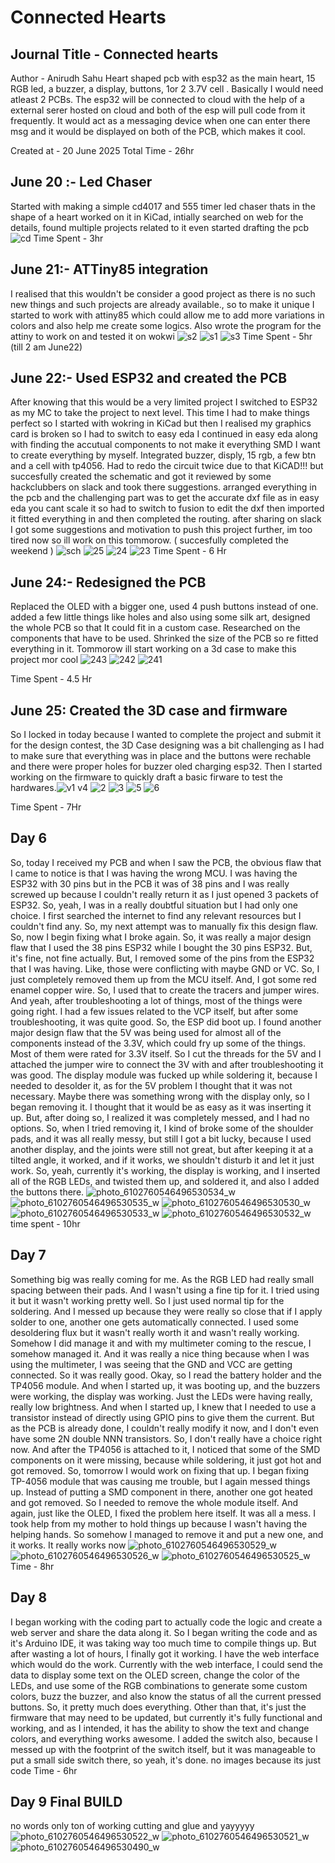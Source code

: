 # Connected Hearts

## Journal Title - Connected hearts
Author - Anirudh Sahu
Heart shaped pcb with esp32 as the main heart, 15 RGB led, a buzzer, a display, buttons, 1or 2 3.7V cell . Basically I would need atleast 2 PCBs. The esp32 will be connected to cloud with the help of a external serer hosted on cloud and both of the esp will pull code from it frequently. It would act as a messaging device when one can enter there msg and it would be displayed on both of the PCB, which makes it cool.

Created at - 20 June 2025
Total Time - 26hr

## June 20 :- Led Chaser 
Started with making a simple cd4017 and 555 timer led chaser thats in the shape of a heart
worked on it in KiCad, intially searched on web for the details, found multiple projects related to it even started drafting the pcb
![cd](https://github.com/user-attachments/assets/aace643b-2cb4-48fe-96c0-aa6b6306788c)
Time Spent - 3hr

## June 21:- ATTiny85 integration
I realised that this wouldn't be consider a good project as there is no such new things and such projects are already available., so to make it unique I started to work with attiny85 which could allow me to add more variations in colors and also help me create some logics. Also wrote the program for the attiny to work on and tested it on wokwi
![s2](https://github.com/user-attachments/assets/12eef54b-b7ad-4ae9-97b5-5f2272edc7a4)
![s1](https://github.com/user-attachments/assets/151ad38e-4a87-436a-83f1-278225c16f89)
![s3](https://github.com/user-attachments/assets/d36a2879-220d-4956-8b2c-578cf798397c)
Time Spent - 5hr (till 2 am June22)

## June 22:- Used ESP32 and created the PCB
After knowing that this would be a very limited project I switched to ESP32 as my MC to take the project to next level. This time I had to make things perfect so I started with wokring in KiCad but then I realised my graphics card is broken so I had to switch to easy eda I continued in easy eda along with finding the accutual components to not make it everything SMD I want to create everything by myself. Integrated buzzer, disply, 15 rgb, a few btn and a cell with tp4056. Had to redo the circuit twice due to that KiCAD!!! but succesfully created the schematic and got it reviewed by some hackclubbers on slack and took there suggestions. arranged everything in the pcb and the challenging part was to get the accurate dxf file as in easy eda you cant scale it so had to switch to fusion to edit the dxf then imported it fitted everything in and then completed the routing. after sharing on slack I got some suggestions and motivation to push this project further, im too tired now so ill work on this tommorow. ( succesfully completed the weekend ) 
![sch](https://github.com/user-attachments/assets/8bb6bb81-f036-46d9-9304-c3f311a17adf)
![25](https://github.com/user-attachments/assets/69a10142-64d8-4142-841f-e84a59581213)
![24](https://github.com/user-attachments/assets/8537128c-d191-4751-9ba3-cf4eaad58f9a)
![23](https://github.com/user-attachments/assets/5c4b09ea-decf-4ab1-8955-244fe0c27121)
Time Spent - 6 Hr


## June 24:- Redesigned the PCB
Replaced the OLED with a bigger one, used 4 push buttons instead of one. added a few little things like holes and also using some silk art, designed the whole PCB so that It could fit in a custom case. Researched on the components that have to be used. Shrinked the size of the PCB so re fitted everything in it. Tommorow ill start working on a 3d case to make this project mor cool
![243](https://github.com/user-attachments/assets/ac164056-b8dd-4c51-b6ff-d62275bec2cb)
![242](https://github.com/user-attachments/assets/94a7cc08-ec70-4921-8a8a-6f83a15ca59f)
![241](https://github.com/user-attachments/assets/531e148d-b078-4bd2-af99-fcffcdbe0a41)

Time Spent - 4.5 Hr

## June 25: Created the 3D case and firmware
So I locked in today because I wanted to complete the project and submit it for the design contest, the 3D Case designing was a bit challenging as I had to make sure that everything was in place and the buttons were rechable and there were proper holes for buzzer oled charging esp32. Then I started working on the firmware to quickly draft a basic firware to test the hardwares.![v1 v4](https://github.com/user-attachments/assets/086d91b2-cac3-47ac-9e0b-2a6f8ce1170d)
![2](https://github.com/user-attachments/assets/01150ef7-b8d3-400b-93f0-c3e2edf8c441)
![3](https://github.com/user-attachments/assets/4ca8422f-5c8e-4a9c-935e-1169d11b282e)
![5](https://github.com/user-attachments/assets/2fe3555d-dfeb-4996-b5f8-f589979cb588)
![6](https://github.com/user-attachments/assets/8c318ebd-9aea-4dde-b524-f4493dc0100c)

Time Spent - 7Hr


## Day 6
So, today I received my PCB and when I saw the PCB, the obvious flaw that I came to notice is that I was having the wrong MCU. I was having the ESP32 with 30 pins but in the PCB it was of 38 pins and I was really screwed up because I couldn't really return it as I just opened 3 packets of ESP32. So, yeah, I was in a really doubtful situation but I had only one choice. I first searched the internet to find any relevant resources but I couldn't find any. So, my next attempt was to manually fix this design flaw.
So, now I begin fixing what I broke again. So, it was really a major design flaw that I used the 38 pins ESP32 while I bought the 30 pins ESP32. But, it's fine, not fine actually. But, I removed some of the pins from the ESP32 that I was having. Like, those were conflicting with maybe GND or VC. So, I just completely removed them up from the MCU itself. And, I got some red enamel copper wire. So, I used that to create the tracers and jumper wires. And yeah, after troubleshooting a lot of things, most of the things were going right. I had a few issues related to the VCP itself, but after some troubleshooting, it was quite good. So, the ESP did boot up.
I found another major design flaw that the 5V was being used for almost all of the components instead of the 3.3V, which could fry up some of the things. Most of them were rated for 3.3V itself. So I cut the threads for the 5V and I attached the jumper wire to connect the 3V with and after troubleshooting it was good.
The display module was fucked up while soldering it, because I needed to desolder it, as for the 5V problem I thought that it was not necessary. Maybe there was something wrong with the display only, so I began removing it. I thought that it would be as easy as it was inserting it up. But, after doing so, I realized it was completely messed, and I had no options.
So, when I tried removing it, I kind of broke some of the shoulder pads, and it was all really messy, but still I got a bit lucky, because I used another display, and the joints were still not great, but after keeping it at a tilted angle, it worked, and if it works, we shouldn't disturb it and let it just work. So, yeah, currently it's working, the display is working, and I inserted all of the RGB LEDs, and twisted them up, and soldered it, and also I added the buttons there.
![photo_6102760546496530534_w](https://github.com/user-attachments/assets/1c7ce306-ad3b-4cb2-911a-d5d5046fbd24)
![photo_6102760546496530535_w](https://github.com/user-attachments/assets/3b6d32f7-01f2-4f78-bc90-f72f985006da)
![photo_6102760546496530530_w](https://github.com/user-attachments/assets/dbf6e0ef-94df-48cb-910b-75ef8b589438)
![photo_6102760546496530533_w](https://github.com/user-attachments/assets/7002a03d-617d-46b1-8817-261a682706b3)
![photo_6102760546496530532_w](https://github.com/user-attachments/assets/711eef13-e6dc-4a2b-9fde-2f102e594051)
time spent - 10hr

## Day 7 
Something big was really coming for me. As the RGB LED had really small spacing between their pads. And I wasn't using a fine tip for it. I tried using it but it wasn't working pretty well. So I just used normal tip for the soldering. And I messed up because they were really so close that if I apply solder to one, another one gets automatically connected. I used some desoldering flux but it wasn't really worth it and wasn't really working. Somehow I did manage it and with my multimeter coming to the rescue, I somehow managed it. And it was really a nice thing because when I was using the multimeter, I was seeing that the GND and VCC are getting connected. So it was really good.
Okay, so I read the battery holder and the TP4056 module. And when I started up, it was booting up, and the buzzers were working, the display was working. Just the LEDs were having really, really low brightness. And when I started up, I knew that I needed to use a transistor instead of directly using GPIO pins to give them the current. But as the PCB is already done, I couldn't really modify it now, and I don't even have some 2N double NNN transistors. So, I don't really have a choice right now. And after the TP4056 is attached to it, I noticed that some of the SMD components on it were missing, because while soldering, it just got hot and got removed. So, tomorrow I would work on fixing that up.
I began fixing TP-4056 module that was causing me trouble, but I again messed things up. Instead of putting a SMD component in there, another one got heated and got removed. So I needed to remove the whole module itself. And again, just like the OLED, I fixed the problem here itself. It was all a mess. I took help from my mother to hold things up because I wasn't having the helping hands. So somehow I managed to remove it and put a new one, and it works. It really works now
![photo_6102760546496530529_w](https://github.com/user-attachments/assets/7c881a87-1170-4f3e-99a1-23644caf90e8)
![photo_6102760546496530526_w](https://github.com/user-attachments/assets/220b7106-e63f-4782-b08a-bb113e9a5262)
![photo_6102760546496530525_w](https://github.com/user-attachments/assets/a56ac993-d71d-489e-917a-f052f951a594)
Time - 8hr

## Day 8 
I began working with the coding part to actually code the logic and create a web server and share the data along it. So I began writing the code and as it's Arduino IDE, it was taking way too much time to compile things up. But after wasting a lot of hours, I finally got it working. I have the web interface which would do the work.
Currently with the web interface, I could send the data to display some text on the OLED screen, change the color of the LEDs, and use some of the RGB combinations to generate some custom colors, buzz the buzzer, and also know the status of all the current pressed buttons. So, it pretty much does everything. Other than that, it's just the firmware that may need to be updated, but currently it's fully functional and working, and as I intended, it has the ability to show the text and change colors, and everything works awesome. I added the switch also, because I messed up with the footprint of the switch itself, but it was manageable to put a small side switch there, so yeah, it's done.
no images because its just code
Time - 6hr

## Day 9 Final BUILD
no words only ton of working cutting and glue and yayyyyy
![photo_6102760546496530522_w](https://github.com/user-attachments/assets/e31c785f-457e-4f75-b210-be727d6de781)
![photo_6102760546496530521_w](https://github.com/user-attachments/assets/579edd04-e4be-4823-8ed9-b9967fddaed3)
![photo_6102760546496530490_w](https://github.com/user-attachments/assets/8dc0144c-4a18-4b0c-b638-10b9b014c24f)
